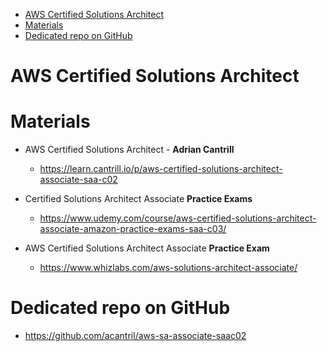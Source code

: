 
<!-- TOC -->

- [AWS Certified Solutions Architect](#aws-certified-solutions-architect)
- [Materials](#materials)
- [Dedicated repo on GitHub](#dedicated-repo-on-github)

<!-- /TOC -->

# AWS Certified Solutions Architect


# Materials

- AWS Certified Solutions Architect - **Adrian Cantrill**
    - https://learn.cantrill.io/p/aws-certified-solutions-architect-associate-saa-c02

- Certified Solutions Architect Associate **Practice Exams**
    - https://www.udemy.com/course/aws-certified-solutions-architect-associate-amazon-practice-exams-saa-c03/

- AWS Certified Solutions Architect Associate **Practice Exam**
    - https://www.whizlabs.com/aws-solutions-architect-associate/


# Dedicated repo on GitHub

- https://github.com/acantril/aws-sa-associate-saac02

